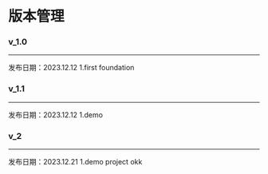 # 版本管理

### v_1.0
---
发布日期：2023.12.12
1.first foundation

### v_1.1
---
发布日期：2023.12.12
1.demo 

### v_2
---
发布日期：2023.12.21
1.demo project okk

